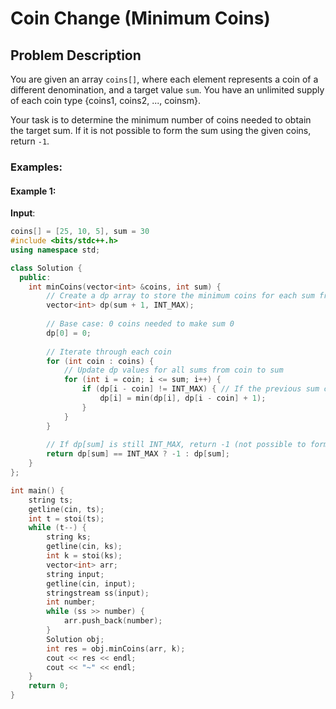 # Coin Change (Minimum Coins)

## Problem Description

You are given an array `coins[]`, where each element represents a coin of a different denomination, and a target value `sum`. You have an unlimited supply of each coin type {coins1, coins2, ..., coinsm}. 

Your task is to determine the minimum number of coins needed to obtain the target sum. If it is not possible to form the sum using the given coins, return `-1`.

### Examples:

#### Example 1:
**Input**:
```cpp
coins[] = [25, 10, 5], sum = 30
#include <bits/stdc++.h>
using namespace std;

class Solution {
  public:
    int minCoins(vector<int> &coins, int sum) {
        // Create a dp array to store the minimum coins for each sum from 0 to sum
        vector<int> dp(sum + 1, INT_MAX);
        
        // Base case: 0 coins needed to make sum 0
        dp[0] = 0;
        
        // Iterate through each coin
        for (int coin : coins) {
            // Update dp values for all sums from coin to sum
            for (int i = coin; i <= sum; i++) {
                if (dp[i - coin] != INT_MAX) { // If the previous sum can be made
                    dp[i] = min(dp[i], dp[i - coin] + 1);
                }
            }
        }
        
        // If dp[sum] is still INT_MAX, return -1 (not possible to form the sum)
        return dp[sum] == INT_MAX ? -1 : dp[sum];
    }
};

int main() {
    string ts;
    getline(cin, ts);
    int t = stoi(ts);
    while (t--) {
        string ks;
        getline(cin, ks);
        int k = stoi(ks);
        vector<int> arr;
        string input;
        getline(cin, input);
        stringstream ss(input);
        int number;
        while (ss >> number) {
            arr.push_back(number);
        }
        Solution obj;
        int res = obj.minCoins(arr, k);
        cout << res << endl;
        cout << "~" << endl;
    }
    return 0;
}
